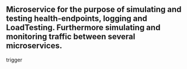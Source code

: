 ## Microservice for the purpose of simulating and testing health-endpoints, logging and LoadTesting. Furthermore simulating and monitoring traffic between several microservices.

trigger